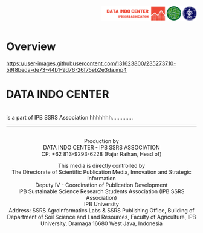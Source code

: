 <img src="https://github.com/dataindo-ssrs/.github/blob/a17fa9122f107b29ca587fb51e1c9a625ebd6683/admin/Logo_DataIndo_SSRS_IPB_kiri.png" title="Data Stat Center" width="50%" align="right"/>
<br />
<br />
<br />

# Overview



https://user-images.githubusercontent.com/131623800/235273710-59f8beda-de73-44b1-9d76-26f75eb2e3da.mp4



# DATA INDO CENTER
<br />is a part of IPB SSRS Association
hhhhhhh..............


________________________________________________________________________________________________________________________________________________________

<p align="center">
 <br /> Production by
 <br /> DATA INDO CENTER - IPB SSRS ASSOCIATION 
 <br /> CP: +62 813-9293-6228 (Fajar Raihan, Head of)
  </p>
<p align="center">
 This media is directly controlled by 
 <br /> The Directorate of Scientific Publication Media, Innovation and Strategic Information
 <br /> Deputy IV - Coordination of Publication Development 
 <br /> IPB Sustainable Science Research Students Association (IPB SSRS Association)
 <br /> IPB University
 <br /> Address: SSRS Agroinformatics Labs & SSRS Publishing Office, Building of Department of Soil Science and Land Resources, Faculty of Agriculture, IPB University, Dramaga 16680 West Java, Indonesia
 </p>
